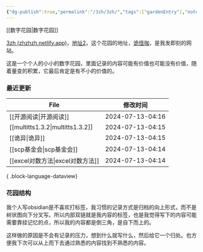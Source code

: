 ```yaml
---
{"dg-publish":true,"permalink":"/3zh/3zh/","tags":["gardenEntry"],"noteIcon":""}
---
```


[[数字花园\|数字花园]]
<head>
<meta name="shenma-site-verification" content="9f4a23071eb178c10212ac1fc519d41d_1700668342">
</head>

[3zh (zhzhzh.netlify.app)](https://zhzhzh.netlify.app/)，[地址2](https://sdfd-azc.pages.dev/)，这个花园的地址，[诡怪咖](http://3zhpyq.000.pe/)，是我发即刻的网站。

这是一个个人的小小的数字花园，里面记录的内容可能有价值也可能没有价值，随着量变的积累，它最后肯定是有不小的价值的。
### 最近更新


| File                                | 修改时间             |
| ----------------------------------- | ---------------- |
| [[开源阅读\|开源阅读]]                   | 2024-07-13-04:16 |
| [[multitts1.3.2\|multitts1.3.2]] | 2024-07-13-04:15 |
| [[诡异\|诡异]]                       | 2024-07-13-04:15 |
| [[scp基金会\|scp基金会]]               | 2024-07-13-04:14 |
| [[excel对数方法\|excel对数方法]]         | 2024-07-13-04:14 |

{ .block-language-dataview}

### 花园结构
我个人写obsidian是不喜欢打标签，我习惯的记录方式是归档的向上形式，而不是树状图向下分叉写。所以内部双链就是我内容的标签，也是我觉得写下的内容可能需要靠挂记忆的点，所以我的内容都是倒三角，是自下而上的。

这样做的原因是不会有记录的压力，想到什么就写什么，然后给它一个归处。也方便我下次可以从上而下去通过熟悉的内容找到不熟悉的内容。



